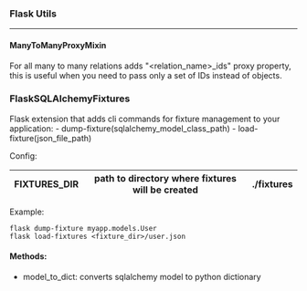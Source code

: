 ### Flask Utils
--------------------

#### ManyToManyProxyMixin

For all many to many relations adds "<relation_name>_ids" proxy property,
this is useful when you need to pass only a set of IDs instead of objects.

### FlaskSQLAlchemyFixtures
Flask extension that adds cli commands for fixture management to your application:
    - dump-fixture(sqlalchemy_model_class_path)
    - load-fixture(json_file_path)

Config: 

| FIXTURES_DIR | path to directory where fixtures will be created | ./fixtures |
|--------------|--------------------------------------------------|------------|
    
Example: 
    
    flask dump-fixture myapp.models.User
    flask load-fixtures <fixture_dir>/user.json
    
    
####  Methods:
- model_to_dict: converts sqlalchemy model to python dictionary